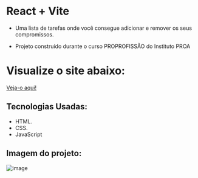 # React + Vite

 -  Uma lista de tarefas onde você consegue adicionar e remover os seus compromissos.
   
 - Projeto construído durante o curso PROPROFISSÃO do Instituto PROA

# Visualize o site abaixo:
 [Veja-o aqui!](https://lista-de-tarefas-topaz-three.vercel.app/)
   
## Tecnologias Usadas:
 - HTML.
 - CSS.
 - JavaScript

   

  ## Imagem do projeto:

 ![image](https://github.com/tamiressil/ListaDeTarefas/assets/163886976/757aecb9-860a-4fc7-8f7d-663499232382)



 




